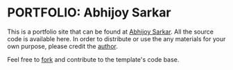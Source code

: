 # PORTFOLIO: Abhijoy Sarkar

This is a portfolio site that can be found at [Abhijoy Sarkar](http://acebot712.github.io/). All the source code is
available here. In order to distribute or use the any materials for your own purpose, please credit the [author](https://github.com/acebot712/).

Feel free to [fork](https://github.com/acebot712/acebot712.github.io) and contribute to the template's code base.

<!-- 
?	INSTRUCTIONS FOR AUTHOR
?=================================
Do not change the header here.
It is not necessary to provide title,author,date here but rather do it blogScript.js.
However writing it is convenient. 
Date format is YYYYMMDD

!NO NEED TO INCLUDE MATHJAX AND PRISMJS IF YOU ARE NOT USING IT

* PrismJS
PrismJS is used for code formatting
Use the format <pre><code> tags as is by changing languages as you require. If something seems broken,
head over to https://cdnjs.com/libraries/prism to copy any missing libraries.
To change theme just make changes to the link:-
https://cdnjs.cloudflare.com/ajax/libs/prism/1.20.0/themes/prism-tomorrow.min.css

Head over to https://prismjs.com/index.html to find information on how to use plugins.

* Set
@ isBlogArticle blogID
In the second div of the container (after "Abhijoy's Blog"), make sure to set the variables isBlogArticle
and blogID carefully and ensure the blog ID reflects in blogScript.js.

* TOC
Special CSS (https://css-tricks.com/hash-tag-links-padding/) is added to header to make sure they are visible
when anchoring to them.

* SECTIONS
All sections use a latex style seperation, i.e.,
<section class="section">
	<section class="subsection">
		<section class="subsubsection">
		</section>
	</section>
</section>

So much so the headers of each section are in the following format:-
-section number-	-section title-

The sections have id="-section number-"

* IMAGES and VIDEOS
All images should be inside <figure> with <figcaption> inside it.
@mx-auto d-block img-fluid rounded
Recommended Video ratio 560:315

* TABLES
Tables must come with the caption tag:-
<table>
  <caption>Monthly savings</caption>
  <tr>
    <th>Month</th>
    <th>Savings</th>
  </tr>
</table>

* EQUATIONS
Get latex of equation from:- https://www.hostmath.com/

* SHARE image params
?Share preview sizes:
@param Facebook:- 1200 px * 630 px content="https://acebot712.github.io/images/1_blog/facebook_share.png"
@param Twitter:- 1024 px * 512 px content="https://acebot712.github.io/images/1_blog/twitter_share.png"

* Blockquotes and Abbreviations
<blockquote>
<abbr>
--> 